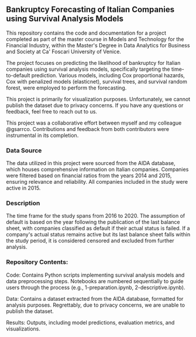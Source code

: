 ## Bankruptcy Forecasting of Italian Companies using Survival Analysis Models

This repository contains the code and documentation for a project completed as part of the master course in Models and Technology for the Financial Industry, within the Master's Degree in Data Analytics for Business and Society at Ca' Foscari University of Venice.

The project focuses on predicting the likelihood of bankruptcy for Italian companies using survival analysis models, specifically targeting the time-to-default prediction. Various models, including Cox proportional hazards, Cox with penalized models (elasticnet), survival trees, and survival random forest, were employed to perform the forecasting.

This project is primarily for visualization purposes. Unfortunately, we cannot publish the dataset due to privacy concerns. If you have any questions or feedback, feel free to reach out to us.

This project was a collaborative effort between myself and my colleague @gsarrco. Contributions and feedback from both contributors were instrumental in its completion.


### Data Source

The data utilized in this project were sourced from the AIDA database, which houses comprehensive information on Italian companies. Companies were filtered based on financial ratios from the years 2014 and 2015, ensuring relevance and reliability. All companies included in the study were active in 2015.


### Description

The time frame for the study spans from 2016 to 2020. The assumption of default is based on the year following the publication of the last balance sheet, with companies classified as default if their actual status is failed. If a company's actual status remains active but its last balance sheet falls within the study period, it is considered censored and excluded from further analysis.


### Repository Contents:

Code: Contains Python scripts implementing survival analysis models and data preprocessing steps. Notebooks are numbered sequentially to guide users through the process (e.g., 1-preparation.ipynb, 2-descriptive.ipynb).

Data: Contains a dataset extracted from the AIDA database, formatted for analysis purposes. Regrettably, due to privacy concerns, we are unable to publish the dataset.

Results: Outputs, including model predictions, evaluation metrics, and visualizations.